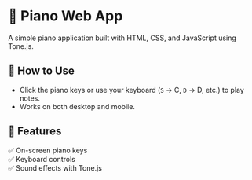 # 🎹 Piano Web App  
A simple piano application built with HTML, CSS, and JavaScript using Tone.js.  

## 🔹 How to Use  
- Click the piano keys or use your keyboard (`S` → C, `D` → D, etc.) to play notes.  
- Works on both desktop and mobile.  

## 📜 Features  
✅ On-screen piano keys  
✅ Keyboard controls  
✅ Sound effects with Tone.js  
